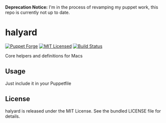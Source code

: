 **Deprecation Notice:** I'm in the process of revamping my puppet work, this repo is currently not up to date.

halyard
==============

[![Puppet Forge](https://img.shields.io/puppetforge/v/halyard/halyard.svg)](https://forge.puppetlabs.com/halyard/halyard)
[![MIT Licensed](https://img.shields.io/badge/license-MIT-green.svg)](https://tldrlegal.com/license/mit-license)
[![Build Status](https://img.shields.io/travis/com/halyard/puppet-halyard.svg)](https://travis-ci.com/halyard/puppet-halyard)

Core helpers and definitions for Macs

## Usage

Just include it in your Puppetfile

## License

halyard is released under the MIT License. See the bundled LICENSE file for details.

